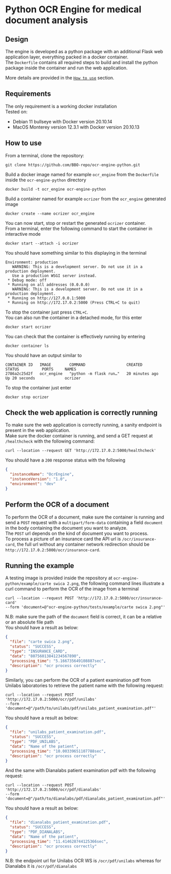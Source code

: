 # Python OCR Engine for medical document analysis
## Design
The engine is developed as a python package with an additional Flask web application layer, everything packed in a docker container.<br>
The `Dockerfile` contains all required steps to build and install the python package inside the container and run the web application.<br>

More details are provided in the [`How to use`](#how-to-use) section.

## Requirements
The only requirement is a working docker installation<br>
Tested on:
* Debian 11 bullseye with Docker version 20.10.14
* MacOS Monterey version 12.3.1 with Docker version 20.10.13

## How to use
From a terminal, clone the repository:
```
git clone https://github.com/BBO-repo/ocr-engine-python.git 
```
Build a docker image named for example `ocr_engine` from the `Dockerfile` inside the `ocr-engine-python` directory
```
docker build -t ocr_engine ocr-engine-python
```

Build a container named for example `ocrizer` from the `ocr_engine` generated image
```
docker create --name ocrizer ocr_engine
```

You can now start, stop or restart the generated `ocrizer` container.<br>
From a terminal, enter the following command to start the container in interactive mode
```
docker start --attach -i ocrizer
```
You should have something similar to this displaying in the terminal
```
Environment: production
   WARNING: This is a development server. Do not use it in a production deployment.
   Use a production WSGI server instead.
 * Debug mode: off
 * Running on all addresses (0.0.0.0)
   WARNING: This is a development server. Do not use it in a production deployment.
 * Running on http://127.0.0.1:5000
 * Running on http://172.17.0.2:5000 (Press CTRL+C to quit)
```
To stop the container just press `CTRL+C`.<br>
You can also run the container in a detached mode, for this enter
```
docker start ocrizer
```
You can check that the container is effectively running by entering
```
docker container ls
```
You should have an output similar to 
```
CONTAINER ID   IMAGE        COMMAND                  CREATED          STATUS          PORTS     NAMES
2786a2c25d2f   ocr_engine   "python -m flask run…"   20 minutes ago   Up 20 seconds             ocrizer
```
To stop the container just enter
```
docker stop ocrizer
```
## Check the web application is correctly running
To make sure the web application is correctly running, a sanity endpoint is present in the web application.<br>
Make sure the docker container is running, and send a GET request at `/healthcheck` with the following command:
```
curl --location --request GET 'http://172.17.0.2:5000/healthcheck'
```
You should have a `200` response status with the following
```json
{
  "instanceName": "OcrEngine",
  "instanceVersion": "1.0",
  "environment": "dev"
}
```

## Perform the OCR of a document
To perform the OCR of a document, make sure the container is running and send a `POST` request with a `multipart/form-data` containing a field `document` in the body containing the document you want to analyze.<br>
The `POST` url depends on the kind of document you want to process.<br>
To process a picture of an insurance card the API url is `/ocr/insurance-card`, the full url without any container network redirection should be `http://172.17.0.2:5000/ocr/insurance-card`.


## Running the example
A testing image is provided inside the repository at `ocr-engine-python/example/carte swica 2.png`, the following command lines illustrate a curl command to perform the OCR of the image from a terminal 
```
curl --location --request POST 'http://172.17.0.2:5000/ocr/insurance-card'
--form 'document=@"ocr-engine-python/tests/example/carte swica 2.png"'
```
N.B: make sure the path of the `document` field is correct, it can be a relative or an absolute file path<br>
You should have a result as below:
```json
{
  "file": "carte swica 2.png",
  "status": "SUCCESS",
  "type": "INSURANCE_CARD",
  "data": "80756013841234567890",
  "processing_time": "5.166735649108887sec",
  "description": "ocr process correctly"
}
```

Similarly, you can perform the OCR of a patient examination pdf from Unilabs laboratories to retrieve the patient name with the following request:
```
curl --location --request POST 'http://172.17.0.2:5000/ocr/pdf/unilabs'
--form 'document=@"/path/to/unilabs/pdf/unilabs_patient_examination.pdf"'
```
You should have a result as below:
```json
{
  "file": "unilabs_patient_examination.pdf",
  "status": "SUCCESS",
  "type": "PDF_UNILABS",
  "data": "Name of the patient",
  "processing_time": "10.00339651107788sec",
  "description": "ocr process correctly"
}
```
And the same with Dianalabs patient examination pdf with the following request:
```
curl --location --request POST 'http://172.17.0.2:5000/ocr/pdf/dianalabs'
--form 'document=@"/path/to/dianalabs/pdf/dianalabs_patient_examination.pdf"'
```
You should have a result as below:
```json
{
  "file": "dianalabs_patient_examination.pdf",
  "status": "SUCCESS",
  "type": "PDF_DIANALABS",
  "data": "Name of the patient",
  "processing_time": "11.414628744125366sec",
  "description": "ocr process correctly"
}
```
N.B: the endpoint url for Unilabs OCR WS is `/ocr/pdf/unilabs` whereas for Dianalabs it is `/ocr/pdf/dianalabs`
<!---
## Technical documentation
### Implementation details of the Python package
The python package is called `ocrize` and expects two parameters:<br>
* the type of document, `-t` or `--type`, possible values are:<br>
`1` for insurance card photo<br>
`2` for unilabs pdf document<br>
`3` for dianalabs pdf document<br>
N.B: for the moment only OCR for insurance card photo is implemented
* the path of the document on which ORC is performed, `-p` or `--path`

For example, the `ocrize` package is called inside the docker container with:<br>
```
python -m ocrize -t 1 -p /path/to/insurance/card/photo.png
```
You may need to perform the OCR of a document in your host machine while the document needs to be available inside the docker container.To solve this, you have to mount a volume with the docker container.<br><br>
Let's suppose your document is in your host machine at `/home/usr/data/image.png`, you can mount the folder `/home/usr/data` as a docker volume at `/data` with the `-v /home/usr/data:/data`. The image is now availabe inside the docker container at `/data/image.png`<br><br>
Since the docker container is used as an executable, from your host machine you can perform the OCR of the `image.png` document with the following command run from the terminal, it will create the container name `ocrizer` then call the `ocrize` python module
```
docker run -i -v /home/usr/data:/data --name ocrizer ocr_engine:latest python -m ocrize --type 1 --path /data/image.png
```
You should see the OCR result printed on the terminal as a json content with something like:
```
{"file": "/data/image.png", "status": "ProcessingStatus.SUCCESS", "type": 1, "data": "80756013841234567890"}
```
-->